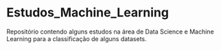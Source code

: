 # Estudos_Machine_Learning
Repositório contendo alguns estudos na área de Data Science e Machine Learning para a classificação de alguns datasets.
